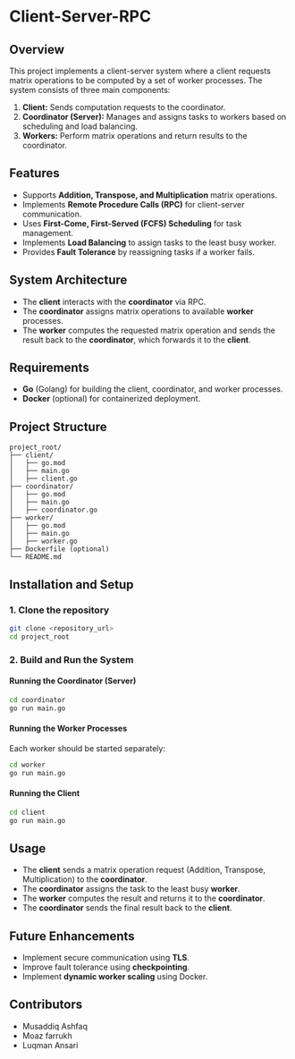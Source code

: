 # Client-Server-RPC

## Overview
This project implements a client-server system where a client requests matrix operations to be computed by a set of worker processes. The system consists of three main components:

1. **Client:** Sends computation requests to the coordinator.
2. **Coordinator (Server):** Manages and assigns tasks to workers based on scheduling and load balancing.
3. **Workers:** Perform matrix operations and return results to the coordinator.

## Features
- Supports **Addition, Transpose, and Multiplication** matrix operations.
- Implements **Remote Procedure Calls (RPC)** for client-server communication.
- Uses **First-Come, First-Served (FCFS) Scheduling** for task management.
- Implements **Load Balancing** to assign tasks to the least busy worker.
- Provides **Fault Tolerance** by reassigning tasks if a worker fails.

## System Architecture
- The **client** interacts with the **coordinator** via RPC.
- The **coordinator** assigns matrix operations to available **worker** processes.
- The **worker** computes the requested matrix operation and sends the result back to the **coordinator**, which forwards it to the **client**.

## Requirements
- **Go** (Golang) for building the client, coordinator, and worker processes.
- **Docker** (optional) for containerized deployment.

## Project Structure
```
project_root/
├── client/
│   ├── go.mod
│   ├── main.go
│   ├── client.go
├── coordinator/
│   ├── go.mod
│   ├── main.go
│   ├── coordinator.go
├── worker/
│   ├── go.mod
│   ├── main.go
│   ├── worker.go
├── Dockerfile (optional)
└── README.md
```

## Installation and Setup
### 1. Clone the repository
```sh
git clone <repository_url>
cd project_root
```

### 2. Build and Run the System
#### Running the Coordinator (Server)
```sh
cd coordinator
go run main.go
```

#### Running the Worker Processes
Each worker should be started separately:
```sh
cd worker
go run main.go
```

#### Running the Client
```sh
cd client
go run main.go
```

## Usage
- The **client** sends a matrix operation request (Addition, Transpose, Multiplication) to the **coordinator**.
- The **coordinator** assigns the task to the least busy **worker**.
- The **worker** computes the result and returns it to the **coordinator**.
- The **coordinator** sends the final result back to the **client**.

## Future Enhancements
- Implement secure communication using **TLS**.
- Improve fault tolerance using **checkpointing**.
- Implement **dynamic worker scaling** using Docker.

## Contributors
- Musaddiq Ashfaq
- Moaz farrukh
- Luqman Ansari


